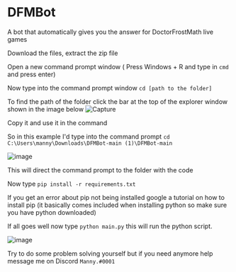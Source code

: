 # DFMBot
A bot that automatically gives you the answer for DoctorFrostMath live games



Download the files, extract the zip file

Open a new command prompt window ( Press Windows + R and type in `cmd` and press enter)

Now type into the command prompt window `cd [path to the folder]`

To find the path of the folder click the bar at the top of the explorer window shown in the image below
![Capture](https://user-images.githubusercontent.com/38955706/224390029-6008c889-8463-4c1d-9990-224e93a9de7f.PNG)

Copy it and use it in the command

So in this example I'd type into the command prompt `cd C:\Users\manny\Downloads\DFMBot-main (1)\DFMBot-main`

![image](https://user-images.githubusercontent.com/38955706/224390606-c1eac929-1e8e-46d2-a0da-c2c0b67247f1.png)

This will direct the command prompt to the folder with the code

Now type `pip install -r requirements.txt` 

If you get an error about pip not being installed google a tutorial on how to install pip (it basically comes included when installing python so make sure you have python downloaded)

If all goes well now type `python main.py` this will run the python script.

![image](https://user-images.githubusercontent.com/38955706/224390905-b60008ca-8a41-4acb-b0fc-3119975fb1f5.png)

Try to do some problem solving yourself but if you need anymore help message me on Discord `Manny.#0001`
